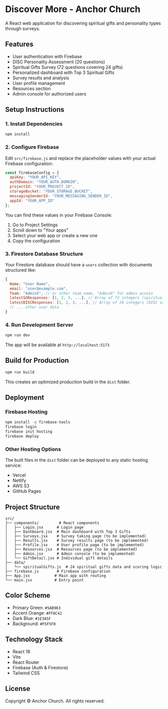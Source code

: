 # Discover More - Anchor Church

A React web application for discovering spiritual gifts and personality types through surveys.

## Features

- User authentication with Firebase
- DISC Personality Assessment (20 questions)
- Spiritual Gifts Survey (72 questions covering 24 gifts)
- Personalized dashboard with Top 3 Spiritual Gifts
- Survey results and analysis
- User profile management
- Resources section
- Admin console for authorized users

## Setup Instructions

### 1. Install Dependencies

```bash
npm install
```

### 2. Configure Firebase

Edit `src/firebase.js` and replace the placeholder values with your actual Firebase configuration:

```javascript
const firebaseConfig = {
  apiKey: "YOUR_API_KEY",
  authDomain: "YOUR_AUTH_DOMAIN",
  projectId: "YOUR_PROJECT_ID",
  storageBucket: "YOUR_STORAGE_BUCKET",
  messagingSenderId: "YOUR_MESSAGING_SENDER_ID",
  appId: "YOUR_APP_ID"
};
```

You can find these values in your Firebase Console:
1. Go to Project Settings
2. Scroll down to "Your apps"
3. Select your web app or create a new one
4. Copy the configuration

### 3. Firestore Database Structure

Your Firestore database should have a `users` collection with documents structured like:

```javascript
{
  Name: "User Name",
  email: "user@example.com",
  Team: "AdminX", // or other team name, "AdminX" for admin access
  latestSGResponses: [1, 2, 3, ...], // Array of 72 integers (spiritual gifts survey)
  latestDISCResponses: [1, 2, 3, ...], // Array of 20 integers (DISC survey)
  // ... other user data
}
```

### 4. Run Development Server

```bash
npm run dev
```

The app will be available at `http://localhost:5173`

## Build for Production

```bash
npm run build
```

This creates an optimized production build in the `dist` folder.

## Deployment

### Firebase Hosting

```bash
npm install -g firebase-tools
firebase login
firebase init hosting
firebase deploy
```

### Other Hosting Options

The built files in the `dist` folder can be deployed to any static hosting service:
- Vercel
- Netlify
- AWS S3
- GitHub Pages

## Project Structure

```
src/
├── components/         # React components
│   ├── Login.jsx      # Login page
│   ├── Dashboard.jsx  # Main dashboard with Top 3 Gifts
│   ├── Surveys.jsx    # Survey taking page (to be implemented)
│   ├── Results.jsx    # Survey results page (to be implemented)
│   ├── Profile.jsx    # User profile page (to be implemented)
│   ├── Resources.jsx  # Resources page (to be implemented)
│   ├── Admin.jsx      # Admin console (to be implemented)
│   └── GiftDetail.jsx # Individual gift details
├── data/
│   └── spiritualGifts.js  # 24 spiritual gifts data and scoring logic
├── firebase.js        # Firebase configuration
├── App.jsx           # Main app with routing
└── main.jsx          # Entry point
```

## Color Scheme

- Primary Green: `#5AB963`
- Accent Orange: `#FF8C42`
- Dark Blue: `#1E3A5F`
- Background: `#F5F5F0`

## Technology Stack

- React 18
- Vite
- React Router
- Firebase (Auth & Firestore)
- Tailwind CSS

## License

Copyright © Anchor Church. All rights reserved.
